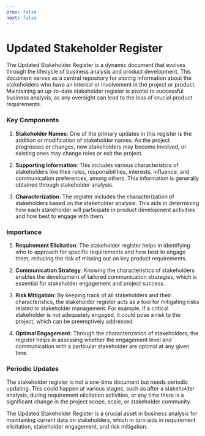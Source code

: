 ```yaml
---
prev: false
next: false
---
```


# Updated Stakeholder Register

The Updated Stakeholder Register is a dynamic document that evolves through the lifecycle of business analysis and product development. This document serves as a central repository for storing information about the stakeholders who have an interest or involvement in the project or product. Maintaining an up-to-date stakeholder register is pivotal to successful business analysis, as any oversight can lead to the loss of crucial product requirements.

### Key Components

1. **Stakeholder Names**: One of the primary updates in this register is the addition or modification of stakeholder names. As the project progresses or changes, new stakeholders may become involved, or existing ones may change roles or exit the project.

2. **Supporting Information**: This includes various characteristics of stakeholders like their roles, responsibilities, interests, influence, and communication preferences, among others. This information is generally obtained through stakeholder analysis.

3. **Characterization**: The register includes the characterization of stakeholders based on the stakeholder analysis. This aids in determining how each stakeholder will participate in product development activities and how best to engage with them.

### Importance

1. **Requirement Elicitation**: The stakeholder register helps in identifying who to approach for specific requirements and how best to engage them, reducing the risk of missing out on key product requirements.

2. **Communication Strategy**: Knowing the characteristics of stakeholders enables the development of tailored communication strategies, which is essential for stakeholder engagement and project success.

3. **Risk Mitigation**: By keeping track of all stakeholders and their characteristics, the stakeholder register acts as a tool for mitigating risks related to stakeholder management. For example, if a critical stakeholder is not adequately engaged, it could pose a risk to the project, which can be preemptively addressed.

4. **Optimal Engagement**: Through the characterization of stakeholders, the register helps in assessing whether the engagement level and communication with a particular stakeholder are optimal at any given time.

### Periodic Updates

The stakeholder register is not a one-time document but needs periodic updating. This could happen at various stages, such as after a stakeholder analysis, during requirement elicitation activities, or any time there is a significant change in the project scope, scale, or stakeholder community.

The Updated Stakeholder Register is a crucial asset in business analysis for maintaining current data on stakeholders, which in turn aids in requirement elicitation, stakeholder engagement, and risk mitigation.
